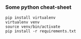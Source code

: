 ### Some python cheat-sheet

```
pip install virtualenv
virtualenv venv
source venv/bin/activate
pip install -r requirements.txt
```
